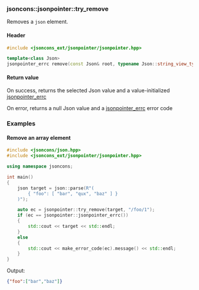 ### jsoncons::jsonpointer::try_remove

Removes a `json` element.

#### Header
```c++
#include <jsoncons_ext/jsonpointer/jsonpointer.hpp>

template<class Json>
jsonpointer_errc remove(const Json& root, typename Json::string_view_type path)
```

#### Return value

On success, returns the selected Json value and a value-initialized [jsonpointer_errc](jsonpointer_errc.md)

On error, returns a null Json value and a [jsonpointer_errc](jsonpointer_errc.md) error code 

### Examples

#### Remove an array element

```c++
#include <jsoncons/json.hpp>
#include <jsoncons_ext/jsonpointer/jsonpointer.hpp>

using namespace jsoncons;

int main()
{
    json target = json::parse(R"(
        { "foo": [ "bar", "qux", "baz" ] }
    )");

    auto ec = jsonpointer::try_remove(target, "/foo/1");
    if (ec == jsonpointer::jsonpointer_errc())
    {
        std::cout << target << std::endl;
    }
    else
    {
        std::cout << make_error_code(ec).message() << std::endl;
    }
}
```
Output:
```json
{"foo":["bar","baz"]}
```


